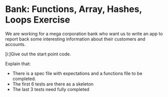 # Bank: Functions, Array, Hashes, Loops Exercise

We are working for a mega corporation bank who want us to write an app to report back some interesting information about their customers and accounts.

[i:]Give out the start point code.

Explain that:

- There is a spec file with expectations and a functions file to be completed.
- The first 6 tests are there as a skeleton
- The last 3 tests need fully completed
